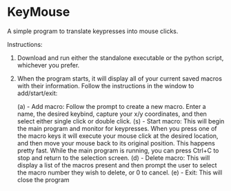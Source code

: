 # KeyMouse #

A simple program to translate keypresses into mouse clicks. 

Instructions:

1) Download and run either the standalone executable or the python script, whichever you prefer.

2) When the program starts, it will display all of your current saved macros with their information. Follow the instructions in the window to add/start/exit:

    (a) - Add macro: Follow the prompt to create a new macro. Enter a name, the desired keybind, capture your x/y coordinates, and then select either single click or double click.
    (s) - Start macro: This will begin the main program and monitor for keypresses. When you press one of the macro keys it will execute your mouse click at the desired location, and then move your mouse back to its original position. This happens pretty fast. While the main program is running, you can press Ctrl+C to stop and return to the selection screen. 
    (d) - Delete macro: This will display a list of the macros present and then prompt the user to select the macro number they wish to delete, or 0 to cancel.
    (e) - Exit: This will close the program
